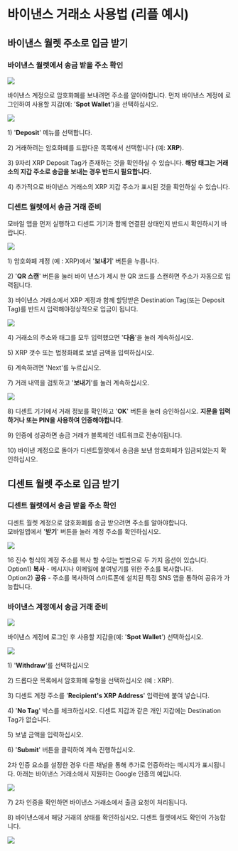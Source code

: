 # 바이낸스 거래소 사용법 (리플 예시)

## 바이낸스 월렛 주소로 입금 받기  <a href="#sending-fund-to-your-binance-wallet-account" id="sending-fund-to-your-binance-wallet-account"></a>

### 바이낸스 월렛에서 송금 받을 주소 확인 <a href="#check-the-receiving-address-on-binance" id="check-the-receiving-address-on-binance"></a>

![](../.gitbook/assets/binance1.png)

바이낸스 계정으로 암호화폐를 보내려면 주소를 알아야합니다. 먼저 바이낸스 계정에 로그인하여 사용할 지갑(예: '**Spot Wallet**')을 선택하십시오.

![](../.gitbook/assets/binance2.png)

1\) '**Deposit**' 메뉴를 선택합니다.

2\) 거래하려는 암호화폐를 드랍다운 목록에서 선택합니다 (예: **XRP**).

3\) 9자리 XRP Deposit Tag가 존재하는 것을 확인하실 수 있습니다. **해당 태그는 거래소의 지갑 주소로 송금을 보내는 경우 반드시 필요합니다.**&#x20;

4\) 추가적으로 바이낸스 거래소의 XRP 지갑 주소가 표시된 것을 확인하실 수 있습니다.

### 디센트 월렛에서 송금 거래 준비 <a href="#preparing-for-a-send-transaction" id="preparing-for-a-send-transaction"></a>

모바일 앱을 먼저 실행하고 디센트 기기과 함께 연결된 상태인지 반드시 확인하시기 바랍니다.

![](<../.gitbook/assets/50 (1).jpg>)

1\) 암호화폐 계정 (예 : XRP)에서 '**보내기**' 버튼을 누릅니다.

2\) '**QR 스캔**' 버튼을 눌러 바이 낸스가 제시 한 QR 코드를 스캔하면 주소가 자동으로 입력됩니다.

3\) 바이낸스 거래소에서 XRP 계정과 함께 할당받은 Destination Tag(또는 Deposit Tag)를 반드시 입력해야정상적으로 입금이 됩니다.

![](../.gitbook/assets/53.jpg)

4\) 거래소의 주소와 태그를 모두 입력했으면 '**다음**'을 눌러 계속하십시오.&#x20;

5\) XRP 갯수 또는 법정화폐로 보낼 금액을 입력하십시오.&#x20;

6\) 계속하려면 'Next'를 누르십시오.&#x20;

7\) 거래 내역을 검토하고 '**보내기**'를 눌러 계속하십시오.

![](../.gitbook/assets/54.jpg)

8\) 디센트 기기에서 거래 정보를 확인하고 '**OK**' 버튼을 눌러 승인하십시오. **지문을 입력하거나 또는 PIN을 사용하여 인증해야합니다**.&#x20;

9\) 인증에 성공하면 송금 거래가 블록체인 네트워크로 전송이됩니다.&#x20;

10\) 바이낸 계정으로 돌아가 디센트월렛에서 송금을 보낸 암호화폐가 입금되었는지 확인하십시오.

## 디센트 월렛 주소로 입금 받기  <a href="#sending-fund-to-your-dcent-wallet" id="sending-fund-to-your-dcent-wallet"></a>

### 디센트 월렛에서 송금 받을 주소 확인 <a href="#check-the-receiving-address" id="check-the-receiving-address"></a>

디센트 월렛 계정으로 암호화폐를 송금 받으려면 주소를 알아야합니다. \
모바일앱에서 '**받기**' 버튼을 눌러 계정 주소를 확인하십시오.

![](<../.gitbook/assets/53 (1).jpg>)

16 진수 형식의 계정 주소를 복사 할 수있는 방법으로 두 가지 옵션이 있습니다. \
Option1) **복사** - 메시지나 이메일에 붙여넣기를 위한 주소를 복사합니다. \
Option2) **공유** - 주소를 복사하여 스마트폰에 설치된 특정 SNS 앱을 통하여 공유가 가능합니다.

### 바이낸스 계정에서 송금 거래 준비 <a href="#preparing-for-a-send-transaction-from-your-binance-account" id="preparing-for-a-send-transaction-from-your-binance-account"></a>

![](../.gitbook/assets/binance1.png)

바이낸스 계정에 로그인 후 사용할 지갑을(예: '**Spot Wallet**') 선택하십시오.

![](../.gitbook/assets/binance8.png)

1\) '**Withdraw**'를 선택하십시오&#x20;

2\) 드롭다운 목록에서 암호화폐 유형을 선택하십시오 (예 : XRP).

3\) 디센트 계정 주소를 '**Recipient's XRP Address**' 입력란에 붙여 넣습니다.&#x20;

4\) '**No Tag**' 박스를 체크하십시오. 디센트 지갑과 같은 개인 지갑에는 Destination Tag가 없습니다.&#x20;

5\) 보낼 금액을 입력하십시오.&#x20;

6\) '**Submit**' 버튼을 클릭하여 계속 진행하십시오.&#x20;

2차 인증 요소를 설정한 경우 다른 채널을 통해 추가로 인증하라는 메시지가 표시됩니다. 아래는 바이낸스 거래소에서 지원하는 Google 인증의 예입니다.

![](../.gitbook/assets/binance10.png)

7\) 2차 인증을 확인하면 바이낸스 거래소에서 출금 요청이 처리됩니다.

8\) 바이낸스에서 해당 거래의 상태를 확인하십시오. 디센트 월렛에서도 확인이 가능합니다.

![](<../.gitbook/assets/54 (1).jpg>)
